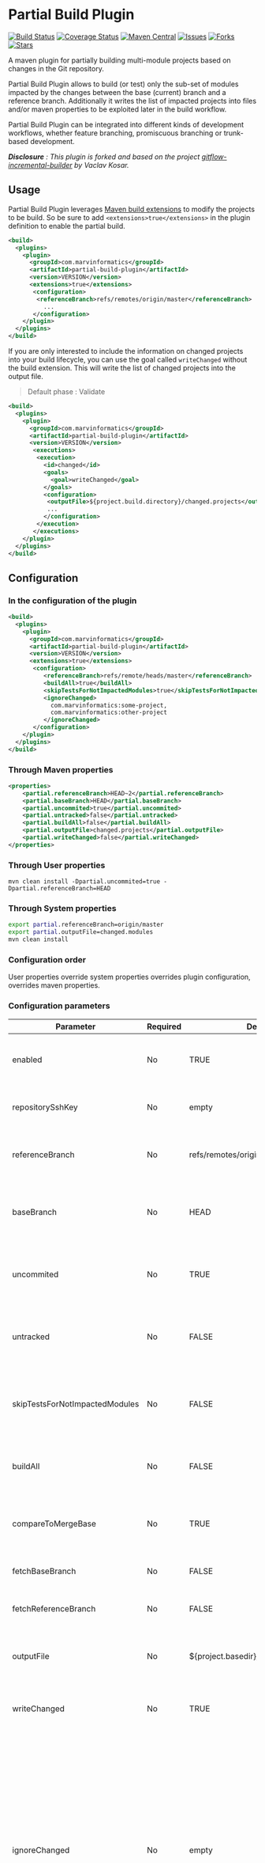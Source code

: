 # Partial Build Plugin

[![Build Status](https://travis-ci.org/${owner}/${name}.svg?branch=master)](https://travis-ci.org/${owner}/${name}?branch=master) 
[![Coverage Status](https://coveralls.io/repos/github/${owner}/${name}/badge.svg?branch=master)](https://coveralls.io/github/${owner}/${name}?branch=master) 
[![Maven Central](https://maven-badges.herokuapp.com/maven-central/com.marvinformatics/${name}/badge.svg)](https://maven-badges.herokuapp.com/maven-central/com.marvinformatics/${name}/) 
[![Issues](https://img.shields.io/github/issues/${owner}/${name}.svg)](https://github.com/${owner}/${name}/issues) 
[![Forks](https://img.shields.io/github/forks/${owner}/${name}.svg)](https://github.com/${owner}/${name}/network) 
[![Stars](https://img.shields.io/github/stars/${owner}/${name}.svg)](https://github.com/${owner}/${name}/stargazers)

A maven plugin for partially building multi-module projects based on changes in the Git repository.

Partial Build Plugin allows to build (or test) only the sub-set of modules impacted by the changes between the base (current) branch and a reference branch. 
Additionally it writes the list of impacted projects into files and/or maven properties to be exploited later in the build workflow.

Partial Build Plugin can be integrated into different kinds of development workflows, whether feature branching, promiscuous branching or trunk-based development. 

_**Disclosure** : This plugin is forked and based on the project [gitflow-incremental-builder](https://github.com/vackosar/gitflow-incremental-builder) by Vaclav Kosar._

## Usage

Partial Build Plugin leverages [Maven build extensions](https://maven.apache.org/examples/maven-3-lifecycle-extensions.html) to modify the projects to be build. 
So be sure to add `<extensions>true</extensions>` in the plugin definition to enable the partial build.
```xml
<build>
  <plugins>
    <plugin>
      <groupId>com.marvinformatics</groupId>
      <artifactId>partial-build-plugin</artifactId>
      <version>VERSION</version>
      <extensions>true</extensions>
       <configuration>
        <referenceBranch>refs/remotes/origin/master</referenceBranch>
          ...
       </configuration>
    </plugin>
  </plugins>
</build>
```

If you are only interested to include the information on changed projects into your build lifecycle, you can use the goal called `writeChanged` without the build extension. 
This will write the list of changed projects into the output file.

> Default phase : Validate

```xml
<build>
  <plugins>
    <plugin>
      <groupId>com.marvinformatics</groupId>
      <artifactId>partial-build-plugin</artifactId>
      <version>VERSION</version>
       <executions>
        <execution>
          <id>changed</id>
          <goals>
            <goal>writeChanged</goal>
          </goals>
          <configuration>
           <outputFile>${project.build.directory}/changed.projects</outputFile>
           ...
          </configuration>
        </execution>
       </executions>
    </plugin>
  </plugins>
</build>
```

## Configuration

### In the configuration of the plugin

```xml
<build>
  <plugins>
    <plugin>
      <groupId>com.marvinformatics</groupId>
      <artifactId>partial-build-plugin</artifactId>
      <version>VERSION</version>
      <extensions>true</extensions>
       <configuration>
          <referenceBranch>refs/remote/heads/master</referenceBranch>
          <buildAll>true</buildAll>
          <skipTestsForNotImpactedModules>true</skipTestsForNotImpactedModules>
          <ignoreChanged>
            com.marvinformatics:some-project,
            com.marvinformatics:other-project
          </ignoreChanged>
       </configuration>
    </plugin>
  </plugins>
</build>
```

### Through Maven properties

```xml
<properties>
	<partial.referenceBranch>HEAD~2</partial.referenceBranch>
	<partial.baseBranch>HEAD</partial.baseBranch>
	<partial.uncommited>true</partial.uncommited>
	<partial.untracked>false</partial.untracked>
	<partial.buildAll>false</partial.buildAll>
	<partial.outputFile>changed.projects</partial.outputFile>
	<partial.writeChanged>false</partial.writeChanged>
</properties>
```

### Through User properties

`mvn clean install -Dpartial.uncommited=true -Dpartial.referenceBranch=HEAD`

### Through System properties

```bash
export partial.referenceBranch=origin/master
export partial.outputFile=changed.modules
mvn clean install 
```

### Configuration order

User properties override system properties overrides plugin configuration, overrides maven properties.

### Configuration parameters

| Parameter                      | Required | Default                               | Description                                                                                                                                                                                                                                              |
|--------------------------------|----------|---------------------------------------|----------------------------------------------------------------------------------------------------------------------------------------------------------------------------------------------------------------------------------------------------------|
| enabled                        | No       | TRUE                                  | Whether the partial plugin is enabled completely or not                                                                                                                                                                                                  |
| repositorySshKey               | No       | empty                                 | Ssh key used for fetching branches if configured                                                                                                                                                                                                         |
| referenceBranch                | No       | refs/remotes/origin/develop           | 'To' end of branch comparison. Branch name or refspec                                                                                                                                                                                                    |
| baseBranch                     | No       | HEAD                                  | 'From' end of branch comparison. Checked out if different from HEAD                                                                                                                                                                                      |
| uncommited                     | No       | TRUE                                  | Whether to include uncommited changes in branch difference                                                                                                                                                                                               |
| untracked                      | No       | FALSE                                 | Whether to include untracked file changes in branch difference                                                                                                                                                                                           |
| skipTestsForNotImpactedModules | No       | FALSE                                 | Used with buildAll to true, skips tests for modules not impacted modules                                                                                                                                                                                 |
| buildAll                       | No       | FALSE                                 | Whether to build all modules or just the changed                                                                                                                                                                                                         |
| compareToMergeBase             | No       | TRUE                                  | Compare base branch to its merge base with reference branch                                                                                                                                                                                              |
| fetchBaseBranch                | No       | FALSE                                 | Fetch base branch before execution                                                                                                                                                                                                                       |
| fetchReferenceBranch           | No       | FALSE                                 | Fetch reference branch before execution                                                                                                                                                                                                                  |
| outputFile                     | No       | ${project.basedir}/changed.properties | Path of the file to write the changed projects output                                                                                                                                                                                                    |
| writeChanged                   | No       | TRUE                                  | Whether to write or not the changed projects output                                                                                                                                                                                                      |
| ignoreChanged                  | No       | empty                                 | Comma separated pattern of project Id's to ignore from changed project calculation. Ex. com.acme:* ignores changes from all projects with group Id com.acme. These projects are included in the build if they are considered in the default maven build. |
| buildAnyways                   | No       | empty                                 | Comma separated pattern of project Id's to add to build, whether these projects are changed or not. Difference from `ignoreChanged` is that these projects are used to calculate impacted project calculation.                                           |
| buildSnapshotDependencies      | No       | FALSE                                 | Builds all dependencies that are in SNAPSHOT versions. This is necessary if you are using partial build on a reactor where multiple SNAPSHOT projects depend on each other.                                                                              |
| ignoreAllReactorProjects       | No       | FALSE                                 | Ignore reactor projects (pom packaging with modules). Reactor projects are included in the build whether they are changed or not.                                                                                                                        |
| impacted                       | No       | TRUE                                  | Disables whether the partial build includes also projects impacted by changed projects.                                                                                                                                                                  |
| useNativeGit                   | No       | FALSE                                 | Use Native Git commands instead of JGit for detecting changed files. It should also cut down the build bootstrap by a couple of seconds                                                                                                                  |

## Getting Started

Let's illustrate the working principle of the plugin with a simple use case.
Here we have a simple multi-module project, versioned in Git : 

* reactor
    * child1
    * child2
        * grandchild1
        * grandchild2
    * child3
    * child4

If we build this project on reactor root we would see the following.

```bash
mvn validate -Dpartial.enabled=false
[INFO] Scanning for projects...
[INFO] Partial build disabled...
[INFO] ------------------------------------------------------------------------
[INFO] Reactor Build Order:
[INFO] 
[INFO] parent
[INFO] child1
[INFO] child2
[INFO] grandchild1
[INFO] grandchild2
[INFO] child3
[INFO] child4
[INFO]                                                                         
[INFO] ---------------------
```

So far so good. 
Maven reactor aggregated all projects and constructed the standard build order. 
Let's make some changes in modules child3 and child4 and commit those. 

```bash
    touch child3/file
    touch child4/file
    git commit --all -m 'modify child3 and child4'
```

Now we activate the partial build and tell it to take into account only changes in the last commit. 

```bash
mvn validate -Dpartial.enabled=true -Dpartial.referenceBranch=HEAD~1 -Dpartial.baseBranch=HEAD
[INFO] Scanning for projects...
[INFO] Starting Partial build...
[INFO] Git root is: /Users/ogunalp/dev/partial-test/.git
[INFO] Head of branch HEAD is commit of id: commit 94bcac65da63a8578fbec2b241edc7f122219c5d 1470907753 -----p
[INFO] Head of branch HEAD~1 is commit of id: commit eebfc84bed00343ab2c4dd203b1c26e7771d8f6b 1470907544 -----p
[INFO] Using merge base of id: commit eebfc84bed00343ab2c4dd203b1c26e7771d8f6b 1470907544 -tr-sp
[INFO] ------------------------------------------------------------------------
[INFO] Changed Projects:
[INFO] 
[INFO] child4
[INFO] child3
[INFO] 
[INFO] ------------------------------------------------------------------------
[INFO] Reactor Build Order:
[INFO] 
[INFO] child3
[INFO] child4
[INFO]              
```

Here the plugin only included changed projects in the build session and omitted the others. 
It also listed changed projets in the file `changed.projets` : 

```
    com.test:child3:1.0-SNAPSHOT
    com.test:child4:1.0-SNAPSHOT
```

This case was overly simplistic.
The plugin does more than that. 
It follows dependencies between projects to calculate projects to build. 
It can be used in complex build configurations and integrated in your build and release lifecycle.

Try it out, tell us what you think.

## Known Issues

* `--resume-from` builds are not supported yet.
* Changed projects console dump is not ordered.
* JGit currently does not support git worktree's (see https://git.eclipse.org/r/#/q/topic:worktree), `useNativeGit` option can be used to work in worktrees. 


## Requirements

- Maven version 3+.
